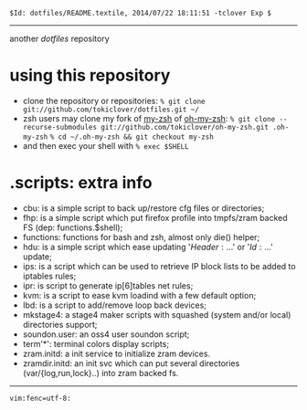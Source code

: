 `$Id: dotfiles/README.textile, 2014/07/22 18:11:51 -tclover Exp $`

---

another _dotfiles_ repository

# using this repository

* clone the repository or repositories: 
`% git clone git://github.com/tokiclover/dotfiles.git ~/`
* zsh users may clone my fork of [my-zsh][] of [oh-my-zsh][]: 
`% git clone --recurse-submodules git://github.com/tokiclover/oh-my-zsh.git .oh-my-zsh`
`% cd ~/.oh-my-zsh && git checkout my-zsh`
* and then exec your shell with `% exec $SHELL`

# .scripts: extra info

* cbu: is a simple script to back up/restore cfg files or directories;
* fhp: is a simple script which put firefox profile into tmpfs/zram backed FS (dep: functions.$shell);
* functions: functions for bash and zsh, almost only die() helper;
* hdu: is a simple script which ease updating '$Header:...$' or '$Id:...$' update;
* ips: is a script which can be used to retrieve IP block lists to be added to iptables rules;
* ipr: is script to generate ip[6]tables net rules;
* kvm: is a script to ease kvm loadind with a few default option;
* lbd: is a script to add/remove loop back devices;
* mkstage4: a stage4 maker scripts with squashed (system and/or local) directories support;
* soundon.user: an oss4 user soundon script;
* term'*': terminal colors display scripts;
* zram.initd: a init service to initialize zram devices.
* zramdir.initd: an init svc which can put several directories (var/{log,run,lock}..) into zram backed fs.

[my-zsh]: https://github.com/tokiclover/oh-my-zsh
[oh-my-zsh]: https://github.com/robbyrussell/oh-my-zsh

---
`vim:fenc=utf-8:`
